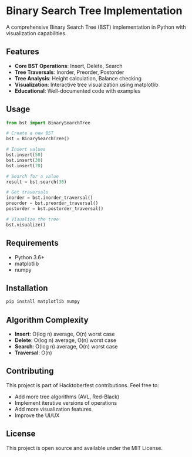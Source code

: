 # Binary Search Tree Implementation

A comprehensive Binary Search Tree (BST) implementation in Python with visualization capabilities.

## Features

- **Core BST Operations**: Insert, Delete, Search
- **Tree Traversals**: Inorder, Preorder, Postorder
- **Tree Analysis**: Height calculation, Balance checking
- **Visualization**: Interactive tree visualization using matplotlib
- **Educational**: Well-documented code with examples

## Usage

```python
from bst import BinarySearchTree

# Create a new BST
bst = BinarySearchTree()

# Insert values
bst.insert(50)
bst.insert(30)
bst.insert(70)

# Search for a value
result = bst.search(30)

# Get traversals
inorder = bst.inorder_traversal()
preorder = bst.preorder_traversal()
postorder = bst.postorder_traversal()

# Visualize the tree
bst.visualize()
```

## Requirements

- Python 3.6+
- matplotlib
- numpy

## Installation

```bash
pip install matplotlib numpy
```

## Algorithm Complexity

- **Insert**: O(log n) average, O(n) worst case
- **Delete**: O(log n) average, O(n) worst case  
- **Search**: O(log n) average, O(n) worst case
- **Traversal**: O(n)

## Contributing

This project is part of Hacktoberfest contributions. Feel free to:
- Add more tree algorithms (AVL, Red-Black)
- Implement iterative versions of operations
- Add more visualization features
- Improve the UI/UX

## License

This project is open source and available under the MIT License.
